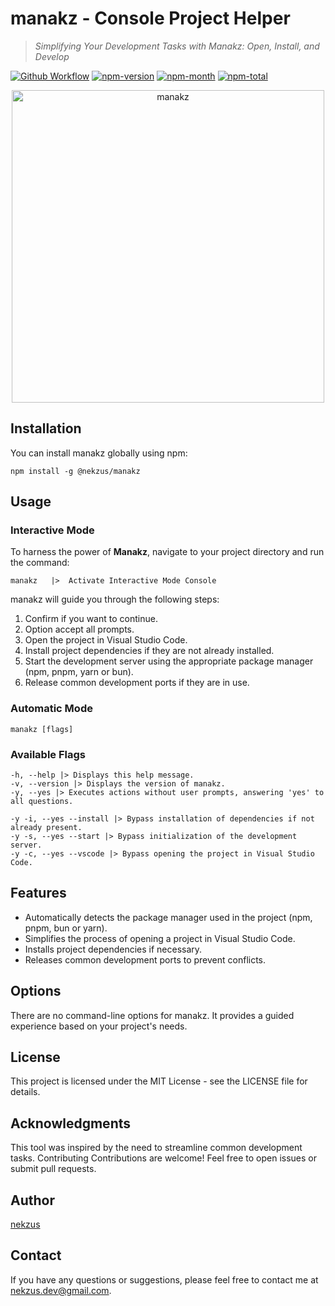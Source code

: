 # manakz - Console Project Helper

> _Simplifying Your Development Tasks with Manakz: Open, Install, and Develop_


[![Github Workflow](https://github.com/nekzus/manakz/actions/workflows/publish.yml/badge.svg?style=flat&&event=push)](https://github.com/Nekzus/manakz/actions/workflows/publish.yml)
[![npm-version](https://img.shields.io/npm/v/@nekzus/manakz.svg?style=flat)](https://www.npmjs.com/package/@nekzus/manakz)
[![npm-month](https://img.shields.io/npm/dm/@nekzus/manakz.svg?style=flat)](https://www.npmjs.com/package/@nekzus/manakz)
[![npm-total](https://img.shields.io/npm/dt/@nekzus/manakz.svg?style=flat)](https://www.npmjs.com/package/@nekzus/manakz)

<div align="center">
<img width="500" alt="manakz" src="https://res.cloudinary.com/dsvsl0b0b/image/upload/v1695847516/npm-package/f1vbrsucnuwyhdlo0tjo.png">
</div>

## Installation

You can install manakz globally using npm:

```
npm install -g @nekzus/manakz
```

## Usage

### Interactive Mode

To harness the power of **Manakz**, navigate to your project directory and run the command:

```
manakz   |>  Activate Interactive Mode Console
```

manakz will guide you through the following steps:

1. Confirm if you want to continue.
2. Option accept all prompts.
3. Open the project in Visual Studio Code.
4. Install project dependencies if they are not already installed.
5. Start the development server using the appropriate package manager (npm, pnpm, yarn or bun).
6. Release common development ports if they are in use.

### Automatic Mode

```
manakz [flags]
```

### Available Flags

```
-h, --help |> Displays this help message.
-v, --version |> Displays the version of manakz.
-y, --yes |> Executes actions without user prompts, answering 'yes' to all questions.

-y -i, --yes --install |> Bypass installation of dependencies if not already present.
-y -s, --yes --start |> Bypass initialization of the development server.
-y -c, --yes --vscode |> Bypass opening the project in Visual Studio Code.
```

## Features

- Automatically detects the package manager used in the project (npm, pnpm, bun or yarn).
- Simplifies the process of opening a project in Visual Studio Code.
- Installs project dependencies if necessary.
- Releases common development ports to prevent conflicts.

## Options

There are no command-line options for manakz. It provides a guided experience based on your project's needs.

## License

This project is licensed under the MIT License - see the LICENSE file for details.

## Acknowledgments

This tool was inspired by the need to streamline common development tasks.
Contributing
Contributions are welcome! Feel free to open issues or submit pull requests.

## Author

[nekzus](https://github.com/nekzus)

## Contact

If you have any questions or suggestions, please feel free to contact me at [nekzus.dev@gmail.com](mailto:nekzus.dev@gmail.com).
